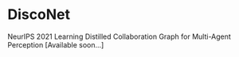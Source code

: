 # DiscoNet
NeurIPS 2021 Learning Distilled Collaboration Graph for Multi-Agent Perception
[Available soon...]
